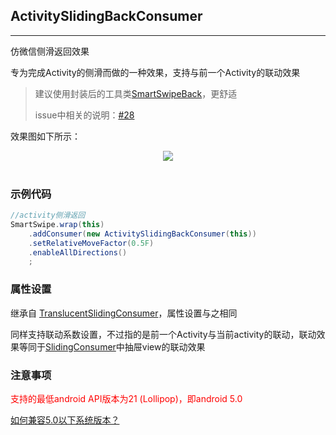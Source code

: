 ## ActivitySlidingBackConsumer
---

仿微信侧滑返回效果

专为完成Activity的侧滑而做的一种效果，支持与前一个Activity的联动效果 

> 建议使用封装后的工具类[SmartSwipeBack][SmartSwipeBack]，更舒适
> 
> issue中相关的说明：[#28](https://github.com/luckybilly/SmartSwipe/issues/28#issuecomment-520708861)


效果图如下所示：


<div align=center><img src="/images/activitySlidingBackConsumer.gif"><br/><br/></div>

### 示例代码

```java
//activity侧滑返回
SmartSwipe.wrap(this)
    .addConsumer(new ActivitySlidingBackConsumer(this))
    .setRelativeMoveFactor(0.5F)
    .enableAllDirections()
    ;
```


### 属性设置

继承自 [TranslucentSlidingConsumer][TranslucentSlidingConsumer]，属性设置与之相同

同样支持联动系数设置，不过指的是前一个Activity与当前activity的联动，联动效果等同于[SlidingConsumer][SlidingConsumer]中抽屉view的联动效果

### 注意事项

<font color=red>支持的最低android API版本为21 (Lollipop)，即android 5.0</font>

[如何兼容5.0以下系统版本？][SmartSwipeBack]



[SmartSwipeBack]: /pages/SmartSwipeBack.md
[公共属性]: /pages/consumers/common_settings.md
[TranslucentSlidingConsumer]: /pages/consumers/TranslucentSlidingConsumer.md
[SlidingConsumer]: /pages/consumers/SlidingConsumer.md